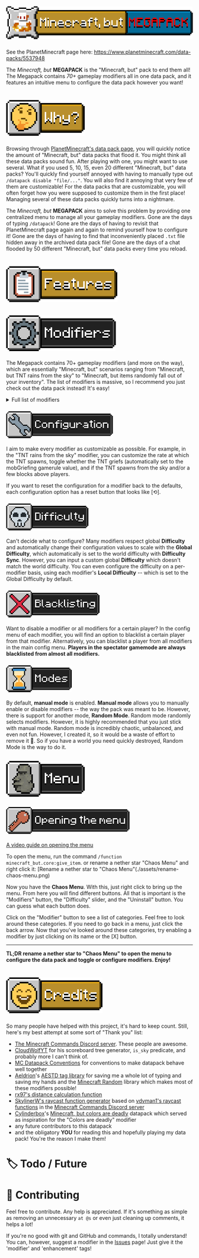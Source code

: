 # ![Minecraft, but MEGAPACK](./assets/title.png)
See the PlanetMinecraft page here: https://www.planetminecraft.com/data-packs/5537948

The *Minecraft, but* **MEGAPACK** is the "Minecraft, but" pack to end them all! The Megapack contains *70+* gameplay modifiers all in one data pack, and it features an intuitive menu to configure the data pack however you want!

# ![🤔 Why?](./assets/why.png)
Browsing through [PlanetMinecraft's data pack page](https://www.planetminecraft.com/data-packs/), you will quickly notice the amount of "Minecraft, but" data packs that flood it. You might think all these data packs sound fun. After playing with one, you might want to use several. What if you used 5, 10, 15, even 20 different "Minecraft, but" data packs? You'll quickly find yourself annoyed with having to manually type out `/datapack disable "file/..."`. You will also find it annoying that very few of them are customizable! For the data packs that are customizable, you will often forget how you were supposed to customize them in the first place! Managing several of these data packs quickly turns into a nightmare.

The *Minecraft, but* **MEGAPACK** aims to solve this problem by providing one centralized menu to manage all your gameplay modifiers. Gone are the days of typing `/datapack`! Gone are the days of having to revisit that PlanetMinecraft page again and again to remind yourself how to configure it! Gone are the days of having to find that inconveniently placed `.txt` file hidden away in the archived data pack file! Gone are the days of a chat flooded by 50 different "Minecraft, but" data packs every time you reload.

# ![📋 Features](./assets/features.png)
## ![⚙️ Modifiers](./assets/modifiers.png)
The Megapack contains 70+ gameplay modifiers (and more on the way), which are essentially "Minecraft, but" scenarios ranging from "Minecraft, but TNT rains from the sky" to "Minecraft, but items randomly fall out of your inventory". The list of modifiers is massive, so I recommend you just check out the data pack instead! It's easy!

<details>
<summary>Full list of modifiers</summary>
    <details>
    <summary>Challenges (challenges)</summary>
        - You can't touch grass (or nature) (botanophobia)<br>
        - You can only eat meat (carnivore)<br>
        - You always crawl (crawling)<br>
        - You can't eat meat (herbivore)<br>
        - You have no inventory (limited_inventory)<br>
        - You can only look in one direction (look_straight)<br>
        - You can't leave water (mermaid)<br>
        - There's no gravity (no_gravity)<br>
        - You can't touch water (toxic_water)<br>
        - Light kills you (troglodyte)<br>
        - Taking damage blinds you (blinding_damage)<br>
        - All fall damage kills you (deadly_falls)<br>
        - You can't stop moving (keep_moving)<br>
    </details>
    <details>
    <summary>Explosions (explosions)</summary>
        - All mobs explode like creepers (creeper_mobs)<br>
        - Creepers are nuclear (creeper_nukes)<br>
        - Arrows explode (explosive_arrows)<br>
        - Eggs explode (explosive_eggs)<br>
        - Everywhere you look explodes (explosive_sight)<br>
        - Snowballs explode (explosive_arrows)<br>
        - Bats carry TNT (tnt_bats)<br>
        - TNT rains from the sky (tnt_rain)<br>
    </details>
    <details>
    <summary>Chaos (chaos)</summary>
        - Anvils rain from the sky (anvil_rain)<br>
        - The world disintegrates (degradation)<br>
        - Everything around you turns to fire (fire_walker)<br>
        - Structures randomly spawn (random_structures)<br>
        - An orb of death relentlessly follows you (death_orb)<br>
        - Fire rains from the sky (fire_rain)<br>
        - Lightning is everywhere (lightning_storm)<br>
    </details>
    <details>
    <summary>Mechanic (mechanic)</summary>
        - You can't jump (no_jump)<br>
        - You can't sneak (no_sneak)<br>
        - You can't sprint (schlatt_mode)<br>
        - You can't kill anything (pacifist)<br>
    </details>
    <details>
    <summary>Teleporting (teleporting)</summary>
        - Players swap places periodically (Death Swap) (death_swap)<br>
        - You randomly teleport (random_teleport)<br>
        - Mobs randomly TP to you (mobs_tp_to_you)<br>
        - You teleport when you get hurt (ender_blood)<br>
        - You randomly teleport to other dimensions (teleport_chorus)<br>
    </details>
    <details>
    <summary>Effects (effects)</summary>
        - You get random potion effects (random_effects)<br>
        - Taking damage gives you a random effect (suspicious_injury)<br>
        - Food gives you random potion effects (potion_food)<br>
        - Glowing (glowing)<br>
        - Taking damage nauseates you (damage_nausea)<br>
        - You are blind. (blindness)<br>
        - You get faster the more you walk (walk_leveling)<br>
    </details>
    <details>
    <summary>Mobs (mobs)</summary>
        - Phantoms explode (explosive_phantoms)<br>
        - Bats are OP (op_bats)<br>
        - Ghasts spawn in the overworld (overworld_ghasts)<br>
        - Mobs get pigified (pigification)<br>
        - Pigs turn into piglins (piglinator)<br>
        - Towers of pigs spawn (stacked_pigs)<br>
        - Spiders get new abilities (realistic_spiders)<br>
        - Skeletons fly (flying_skeletons)<br>
        - Mobs get yeeted (yeet)<br>
    </details>
    <details>
    <summary>Miscellaneous (misc)</summary>
        - You social distance (2020_mode)<br>
        - Colors kill you (deadly_colors)<br>
        - Arrows are fast (fast_arrows)<br>
        - Mobs explode into confetti when they die (confetti_funeral)<br>
        - Bedrock spawns beneath your feet (bedrock_touch)<br>
        - OP blocks spawn below your feet (midas_touch)<br>
        - Time only moves when you move (superhot)<br>
        - Time randomly freezes (frozen_time)<br>
    </details>
</details>


### ![Configuration](./assets/configuration.png)
I aim to make every modifier as customizable as possible. For example, in the "TNT rains from the sky" modifier, you can customize the rate at which the TNT spawns, toggle whether the TNT griefs (automatically set to the mobGriefing gamerule value), and if the TNT spawns from the sky and/or a few blocks above players.

If you want to reset the configuration for a modifier back to the defaults, each configuration option has a reset button that looks like [⟲].

### ![Difficulty](./assets/difficulty.png)
Can't decide what to configure? Many modifiers respect global **Difficulty** and automatically change their configuration values to scale with the **Global Difficulty**, which automatically is set to the world difficulty with **Difficulty Sync**. However, you can input a custom global **Difficulty** which doesn't match the world difficulty. You can even configure the difficulty on a per-modifier basis, using each modifier's **Local Difficulty** -- which is set to the Global Difficulty by default.

### ![Blacklisting](./assets/blacklisting.png)
Want to disable a modifier or all modifiers for a certain player? In the config menu of each modifier, you will find an option to blacklist a certain player from that modifier. Alternatively, you can blacklist a player from all modifiers in the main config menu. **Players in the spectator gamemode are always blacklisted from almost all modifiers.**

### ![Modes](./assets/modes.png)
By default, **manual mode** is enabled. **Manual mode** allows you to manually enable or disable modifiers -- the way the pack was meant to be. However, there is support for another mode, **Random Mode**. Random mode randomly selects modifiers. However, it is highly recommended that you just stick with manual mode. Random mode is incredibly chaotic, unbalanced, and even not fun. However, I created it, so it would be a waste of effort to remove it 🤷. So if you have a world you need quickly destroyed, Random Mode is the way to do it.

## ![🗿 Menu](./assets/menu.png)
### ![Opening the menu](./assets/opening-the-menu.png)

[A video guide on opening the menu](./assets/menu.mp4)

To open the menu, run the command `/function minecraft_but.core:give_item`. or rename a nether star "Chaos Menu" and right click it:
[Rename a nether star to "Chaos Menu"(./assets/rename-chaos-menu.png)

Now you have the **Chaos Menu**. With this, just right click to bring up the menu. From here you will find different buttons. All that is important is the "Modifiers" button, the "Difficulty" slider, and the "Uninstall" button. You can guess what each button does.

Click on the "Modifier" button to see a list of categories. Feel free to look around these categories. If you need to go back in a menu, just click the back arrow. Now that you've looked around these categories, try enabling a modifier by just clicking on its name or the [X] button.

---

**TL;DR rename a nether star to "Chaos Menu" to open the menu to configure the data pack and toggle or configure modifiers. Enjoy!**

# ![Credits](./assets/credits.png)
So many people have helped with this project, it's hard to keep count. Still, here's my best attempt at some sort of "Thank you" list:
- [The Minecraft Commands Discord server](https://discord.gg/QAFXFtZ). These people are awesome.
- [CloudWolfYT](https://cloudwolfyt.github.io/index.html) for his scoreboard tree generator, `is_sky` predicate, and probably more I can't think of.
- [MC Datapack Conventions](https://mc-datapacks.github.io/en/index.html) for conventions to make datapack behave well together
- [Aeldrion](https://github.com/Aeldrion)'s [AESTD tag library](https://github.com/Aeldrion/AESTD-tag-library) for saving me a whole lot of typing and saving my hands and the [Minecraft Random](https://github.com/Aeldrion/Minecraft-Random) library which makes most of these modifiers possible!
- [rx97's distance calculation function](https://github.com/rx-modules/gists/blob/main/dist/dist.mcfunction)
- [SkylinerW's raycast function generator](https://www.skylinerw.com/vdvman1/raycast/) based on [vdvman1's raycast functions](https://discordapp.com/channels/154777837382008833/157097006500806656/537829416894595083) in the [Minecraft Commands Discord server](https://discord.gg/QAFXFtZ)
- [Cylinderbox](planetminecraft.com/member/cylinderbox/)'s [Minecraft, but colors are deadly](https://planetminecraft.com/data-pack/minecraft-but-colors-are-deadly/) datapack which served as inspiration for the "Colors are deadly" modifier
- any future contributors to this datapack
- and the obligatory **YOU** for reading this and hopefully playing my data pack! You're the reason I make them!

# 🏷️ Todo / Future


# 👥 Contributing
Feel free to contribute. Any help is appreciated. If it's something as simple as removing an unnecessary `at @s` or even just cleaning up comments, it helps a lot!

If you're no good with git and GitHub and commands, I totally understand! You can, however, suggest a modifier in the [Issues](https://github.com/AmericanBagel/minecraft-but/issues) page! Just give it the 'modifier' and 'enhancement' tags!

